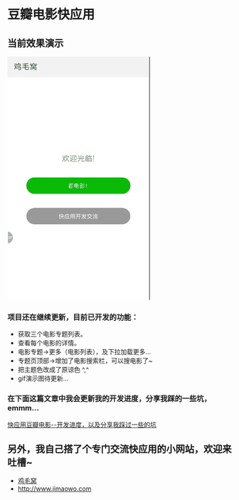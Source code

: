 # 豆瓣电影快应用
## 当前效果演示
![image](https://github.com/jimaowo/douban/blob/master/demo.gif)


### 项目还在继续更新，目前已开发的功能：
- 获取三个电影专题列表。
- 查看每个电影的详情。
- 电影专题->更多（电影列表），及下拉加载更多...
- 专题页顶部->增加了电影搜索栏，可以搜电影了~
- 把主题色改成了原谅色 ^,^
- gif演示图待更新...


### 在下面这篇文章中我会更新我的开发进度，分享我踩的一些坑，emmm...
[快应用豆瓣电影--开发进度，以及分享我踩过一些的坑 ](http://www.jimaowo.com/article/7)


## 另外，我自己搭了个专门交流快应用的小网站，欢迎来吐槽~
- [鸡毛窝](http://www.jimaowo.com)
- http://www.jimaowo.com
